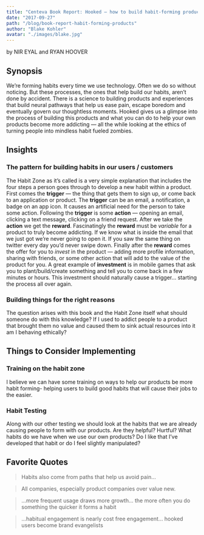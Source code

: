 ```yaml
---
title: "Centeva Book Report: Hooked — how to build habit-forming products"
date: "2017-09-27"
path: "/blog/book-report-habit-forming-products"
author: "Blake Kohler"
avatar: "./images/blake.jpg"
---
```


by NIR EYAL and RYAN HOOVER

## Synopsis

We’re forming habits every time we use technology. Often we do so without noticing. But these processes, the ones that help build our habits, aren’t done by accident. There is a science to building products and experiences that build neural pathways that help us ease pain, escape boredom and eventually govern our thoughtless moments. Hooked gives us a glimpse into the process of building this products and what you can do to help your own products become more addicting — all the while looking at the ethics of turning people into mindless habit fueled zombies.

## Insights

### The pattern for building habits in our users / customers

The Habit Zone as it’s called is a very simple explanation that includes the four steps a person goes through to develop a new habit within a product. First comes the **trigger** — the thing that gets them to sign up, or come back to an application or product. The **trigger** can be an email, a notification, a badge on an app icon. It causes an artificial need for the person to take some action. Following the **trigger** is some **action** — opening an email, clicking a text message, clicking on a friend request. After we take the **action** we get the **reward**. Fascinatingly the **reward** must be _variable_ for a product to truly become addicting. If we know what is inside the email that we just got we’re never going to open it. If you saw the same thing on twitter every day you’d never swipe down. Finally after the **reward** comes the offer
for you to _invest_ in the product — adding more profile information, sharing with friends, or some other action that will add to the value of the product for you. A
great example of **investment** is in mobile games that ask you to plant/build/create something and tell you to come back in a few minutes or hours. This investment should naturally cause a trigger… starting the process all over again.

### Building things for the right reasons

The question arises with this book and the Habit Zone itself what should someone do with this knowledge? If I used to addict people to a product that brought them no value and caused them to sink actual resources into it am I behaving ethically?

## Things to Consider Implementing

### Training on the habit zone

I believe we can have some training on ways to help our products be more habit forming- helping users to build good habits that will cause their jobs to the easier.

### Habit Testing

Along with our other testing we should look at the habits that we are already causing people to form with our products. Are they helpful? Hurtful? What habits do we have when we use our own products? Do I like that I’ve developed that habit or do I feel slightly manipulated?

## Favorite Quotes

> Habits also come from paths that help us avoid pain…

> All companies, especially product companies over value new.

> …more frequent usage draws more growth… the more often you do something the quicker it forms a habit

> …habitual engagement is nearly cost free engagement… hooked users become brand evangelists
